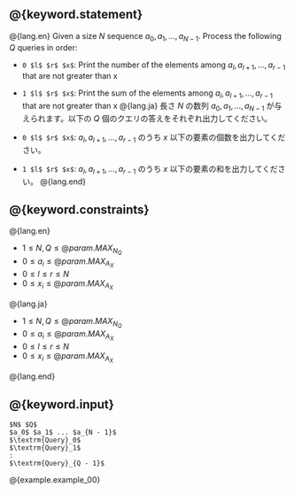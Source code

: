 ## @{keyword.statement}

@{lang.en}
Given a size $N$ sequence $a_0, a_1, \dots, a _ {N - 1}$. Process the following $Q$ queries in order:

- `0 $l$ $r$ $x$`: Print the number of the elements among $a_l,a_{l+1},...,a_{r-1}$ that are not greater than x
- `1 $l$ $r$ $x$`: Print the sum of the elements among $a_l,a_{l+1},...,a_{r-1}$ that are not greater than x
@{lang.ja}
長さ $N$ の数列 $a_0, a_1, \dots, a _ {N - 1}$ が与えられます。以下の $Q$ 個のクエリの答えをそれぞれ出力してください。

- `0 $l$ $r$ $x$`: $a_l,a_{l+1},...,a_{r-1}$ のうち $x$ 以下の要素の個数を出力してください。
- `1 $l$ $r$ $x$`: $a_l,a_{l+1},...,a_{r-1}$ のうち $x$ 以下の要素の和を出力してください。
@{lang.end}


## @{keyword.constraints}

@{lang.en}

- $1 \leq N, Q \leq @{param.MAX_N_Q}$
- $0 \leq a_i \leq @{param.MAX_A_X}$
- $0 \leq l \leq r \leq N$
- $0 \leq x_i \leq @{param.MAX_A_X}$

@{lang.ja}

- $1 \leq N, Q \leq @{param.MAX_N_Q}$
- $0 \leq a_i \leq @{param.MAX_A_X}$
- $0 \leq l \leq r \leq N$
- $0 \leq x_i \leq @{param.MAX_A_X}$

@{lang.end}

## @{keyword.input}

~~~
$N$ $Q$
$a_0$ $a_1$ ... $a_{N - 1}$
$\textrm{Query}_0$
$\textrm{Query}_1$
:
$\textrm{Query}_{Q - 1}$
~~~

@{example.example_00}
